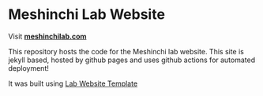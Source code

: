 
# Meshinchi Lab Website

Visit **[meshinchilab.com](http://meshinchilab.com)** 

This repository hosts the code for the Meshinchi lab website. This site is jekyll based, hosted by github pages and uses github actions for automated deployment!

It was built using [Lab Website Template](https://greene-lab.gitbook.io/lab-website-template-docs)
